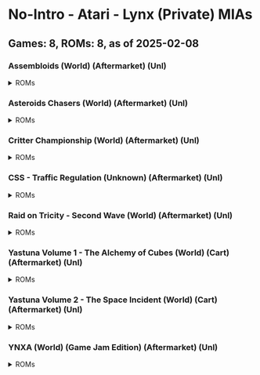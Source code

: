 # No-Intro - Atari - Lynx (Private) MIAs
## Games: 8, ROMs: 8, as of 2025-02-08
### Assembloids (World) (Aftermarket) (Unl)
<details>
<summary>ROMs</summary>

- Assembloids (World) (Aftermarket) (Unl).lyx, CRC: 10e48982
</details>

### Asteroids Chasers (World) (Aftermarket) (Unl)
<details>
<summary>ROMs</summary>

- Asteroids Chasers (World) (Aftermarket) (Unl).lyx, CRC: 7bdd3194
</details>

### Critter Championship (World) (Aftermarket) (Unl)
<details>
<summary>ROMs</summary>

- Critter Championship (World) (Aftermarket) (Unl).lyx, CRC: 7739fda9
</details>

### CSS - Traffic Regulation (Unknown) (Aftermarket) (Unl)
<details>
<summary>ROMs</summary>

- CSS - Traffic Regulation (World) (Aftermarket) (Unl).lyx, CRC: 5afa6e4c
</details>

### Raid on Tricity - Second Wave (World) (Aftermarket) (Unl)
<details>
<summary>ROMs</summary>

- Raid on TriCity - Second Wave (World) (Aftermarket) (Unl).lyx, CRC: e30c979d
</details>

### Yastuna Volume 1 - The Alchemy of Cubes (World) (Cart) (Aftermarket) (Unl)
<details>
<summary>ROMs</summary>

- Yastuna Volume 1 - The Alchemy of Cubes (World) (Aftermarket) (Unl).lyx, CRC: d6731c4e
</details>

### Yastuna Volume 2 - The Space Incident (World) (Cart) (Aftermarket) (Unl)
<details>
<summary>ROMs</summary>

- Yastuna Volume 2 - The Space Incident (World) (Aftermarket) (Unl).lyx, CRC: 0c6e1cdc
</details>

### YNXA (World) (Game Jam Edition) (Aftermarket) (Unl)
<details>
<summary>ROMs</summary>

- YNXA (World) (Game Jam Edition) (Aftermarket) (Unl).lyx, CRC: 1340b068
</details>


